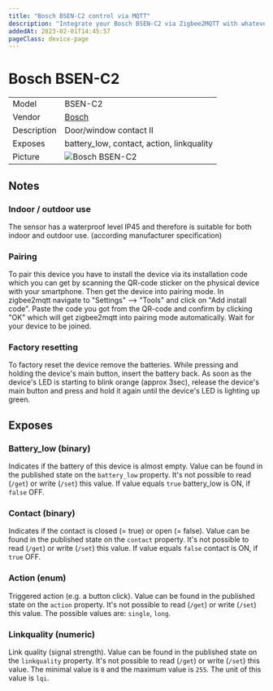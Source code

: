 ```yaml
---
title: "Bosch BSEN-C2 control via MQTT"
description: "Integrate your Bosch BSEN-C2 via Zigbee2MQTT with whatever smart home infrastructure you are using without the vendor's bridge or gateway."
addedAt: 2023-02-01T14:45:57
pageClass: device-page
---
```


<!-- !!!! -->
<!-- ATTENTION: This file is auto-generated through docgen! -->
<!-- You can only edit the "Notes"-Section between the two comment lines "Notes BEGIN" and "Notes END". -->
<!-- Do not use h1 or h2 heading within "## Notes"-Section. -->
<!-- !!!! -->

# Bosch BSEN-C2

|     |     |
|-----|-----|
| Model | BSEN-C2  |
| Vendor  | [Bosch](/supported-devices/#v=Bosch)  |
| Description | Door/window contact II |
| Exposes | battery_low, contact, action, linkquality |
| Picture | ![Bosch BSEN-C2](https://www.zigbee2mqtt.io/images/devices/BSEN-C2.jpg) |


<!-- Notes BEGIN: You can edit here. Add "## Notes" headline if not already present. -->
## Notes

### Indoor / outdoor use
The sensor has a waterproof level IP45 and therefore is suitable for both indoor and outdoor use. (according manufacturer specification) 

### Pairing
To pair this device you have to install the device via its installation code which you can get by scanning the QR-code sticker on the physical device with your smartphone. Then get the device into pairing mode. In zigbee2mqtt navigate to  "Settings" --> "Tools" and click on "Add install code". Paste the code you got from the QR-code and confirm by clicking "OK" which will get zigbee2mqtt into pairing mode automatically. Wait for your device to be joined.


### Factory resetting
To factory reset the device remove the batteries. While pressing and holding the device's main button, insert the battery back. As soon as the device's LED is starting to blink orange (approx 3sec), release the device's main button and press and hold it again until the device's LED is lighting up green.
<!-- Notes END: Do not edit below this line -->




## Exposes

### Battery_low (binary)
Indicates if the battery of this device is almost empty.
Value can be found in the published state on the `battery_low` property.
It's not possible to read (`/get`) or write (`/set`) this value.
If value equals `true` battery_low is ON, if `false` OFF.

### Contact (binary)
Indicates if the contact is closed (= true) or open (= false).
Value can be found in the published state on the `contact` property.
It's not possible to read (`/get`) or write (`/set`) this value.
If value equals `false` contact is ON, if `true` OFF.

### Action (enum)
Triggered action (e.g. a button click).
Value can be found in the published state on the `action` property.
It's not possible to read (`/get`) or write (`/set`) this value.
The possible values are: `single`, `long`.

### Linkquality (numeric)
Link quality (signal strength).
Value can be found in the published state on the `linkquality` property.
It's not possible to read (`/get`) or write (`/set`) this value.
The minimal value is `0` and the maximum value is `255`.
The unit of this value is `lqi`.

